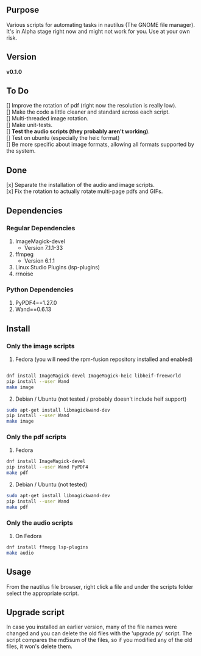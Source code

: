 ## Purpose

Various scripts for automating tasks in nautilus (The GNOME file manager). It's in Alpha stage right now and might not work for you. Use at your own risk.

## Version

__v0.1.0__  

## To Do

[] Improve the rotation of pdf (right now the resolution is really low).  
[] Make the code a little cleaner and standard across each script.  
[] Multi-threaded image rotation.  
[] Make unit-tests.  
[] __Test the audio scripts (they probably aren't working)__.  
[] Test on ubuntu (especially the heic format)  
[] Be more specific about image formats, allowing all formats supported by the system.  

## Done

[x] Separate the installation of the audio and image scripts.  
[x] Fix the rotation to actually rotate multi-page pdfs and GIFs.  

## Dependencies

### Regular Dependencies

1. ImageMagick-devel 
    - Version 7.1.1-33
1. ffmpeg
    - Version 6.1.1
1. Linux Studio Plugins (lsp-plugins)
1. rrnoise
	
### Python Dependencies

1. PyPDF4==1.27.0
2. Wand==0.6.13

## Install

### Only the image scripts

1. Fedora (you will need the rpm-fusion repository installed and enabled)
```bash

dnf install ImageMagick-devel ImageMagick-heic libheif-freeworld
pip install --user Wand
make image
```

2.  Debian / Ubuntu (not tested / probably doesn't include heif support)
```bash
sudo apt-get install libmagickwand-dev
pip install --user Wand
make image
```

### Only the pdf scripts 

1.  Fedora
```bash
dnf install ImageMagick-devel
pip install --user Wand PyPDF4
make pdf
```

2. Debian / Ubuntu (not tested)
```bash
sudo apt-get install libmagickwand-dev
pip install --user Wand
make pdf
```

### Only the audio scripts

1. On Fedora

```bash
dnf install ffmepg lsp-plugins
make audio
```

	
## Usage

From the nautilus file browser, right click a file and under the scripts folder select the appropriate script. 

## Upgrade script

In case you installed an earlier version, many of the file names were changed and you can delete the old files with the 'upgrade.py' script. The script compares the md5sum of the files, so if you modified any of the old files, it won's delete them.


